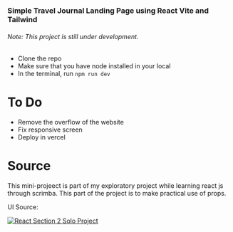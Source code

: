 ### Simple Travel Journal Landing Page using React Vite and Tailwind

###### Note: This project is still under development. 

- Clone the repo
- Make sure that you have node installed in your local 
- In the terminal, run `npm run dev`

# To Do
- Remove the overflow of the website
- Fix responsive screen
- Deploy in vercel

# Source
This mini-projeect is part of my exploratory project while learning react js through scrimba. This part of the project is to make practical use of props.

UI Source:


[![React Section 2 Solo Project](https://scrimba.ams3.digitaloceanspaces.com/assets/emails/reactv2/projects/TravelJournal.jpg "React Section 2 Solo Project")](https://www.figma.com/file/QG4cOExkdbIbhSfWJhs2gs/Travel-Journal?node-id=2%3A2 "React Section 2 Solo Project")
